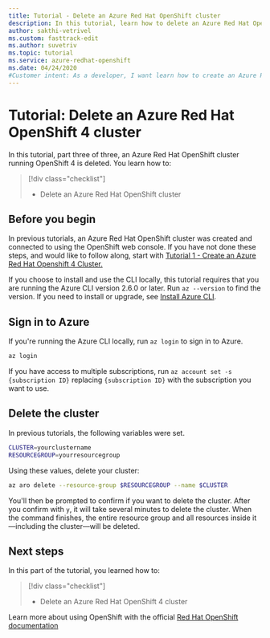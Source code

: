 ```yaml
---
title: Tutorial - Delete an Azure Red Hat OpenShift cluster
description: In this tutorial, learn how to delete an Azure Red Hat OpenShift cluster using the Azure CLI
author: sakthi-vetrivel
ms.custom: fasttrack-edit
ms.author: suvetriv
ms.topic: tutorial
ms.service: azure-redhat-openshift
ms.date: 04/24/2020
#Customer intent: As a developer, I want learn how to create an Azure Red Hat OpenShift cluster, scale it, and then clean up resources so that I am not charged for what I'm not using.
---
```


# Tutorial: Delete an Azure Red Hat OpenShift 4 cluster

In this tutorial, part three of three, an Azure Red Hat OpenShift cluster running OpenShift 4 is deleted. You learn how to:

> [!div class="checklist"]
> * Delete an Azure Red Hat OpenShift cluster


## Before you begin

In previous tutorials, an Azure Red Hat OpenShift cluster was created and connected to using the OpenShift web console. If you have not done these steps, and would like to follow along, start with [Tutorial 1 - Create an Azure Red Hat Openshift 4 Cluster.](tutorial-create-cluster.md)

If you choose to install and use the CLI locally, this tutorial requires that you are running the Azure CLI version 2.6.0 or later. Run `az --version` to find the version. If you need to install or upgrade, see [Install Azure CLI](/cli/azure/install-azure-cli?view=azure-cli-latest).

## Sign in to Azure

If you're running the Azure CLI locally, run `az login` to sign in to Azure.

```bash
az login
```

If you have access to multiple subscriptions, run `az account set -s {subscription ID}` replacing `{subscription ID}` with the subscription you want to use.

## Delete the cluster

In previous tutorials, the following variables were set.

```bash
CLUSTER=yourclustername
RESOURCEGROUP=yourresourcegroup
```

Using these values, delete your cluster:

```bash
az aro delete --resource-group $RESOURCEGROUP --name $CLUSTER
```

You'll then be prompted to confirm if you want to delete the cluster. After you confirm with `y`, it will take several minutes to delete the cluster. When the command finishes, the entire resource group and all resources inside it—including the cluster—will be deleted.

## Next steps

In this part of the tutorial, you learned how to:
> [!div class="checklist"]
> * Delete an Azure Red Hat OpenShift 4 cluster

Learn more about using OpenShift with the official [Red Hat OpenShift documentation](https://docs.openshift.com/container-platform/4.6/welcome/index.html)
